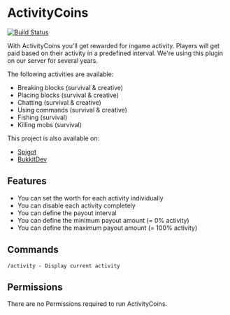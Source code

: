 # ActivityCoins

[![Build Status](http://ci.colorizedmind.de/job/ActivityCoins/badge/icon)](http://ci.colorizedmind.de/job/ActivityCoins/)

With ActivityCoins you'll get rewarded for ingame activity. Players will get paid based on their activity in a predefined interval. We're using this plugin on our server for several years.

The following activities are available:

* Breaking blocks (survival & creative)
* Placing blocks (survival & creative)
* Chatting (survival & creative)
* Using commands (survival & creative)
* Fishing (survival)
* Killing mobs (survival)

This project is also available on:

* [Spigot](https://www.spigotmc.org/resources/activitycoins.29296/)
* [BukkitDev](https://dev.bukkit.org/bukkit-plugins/activitycoins/)

## Features

* You can set the worth for each activity individually
* You can disable each activity completely
* You can define the payout interval
* You can define the minimum payout amount (= 0% activity)
* You can define the maximum payout amount (= 100% activity)

## Commands

```
/activity - Display current activity
```

## Permissions

There are no Permissions required to run ActivityCoins.
